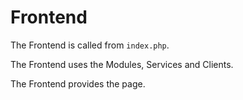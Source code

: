 # Frontend

The Frontend is called from `index.php`.

The Frontend uses the Modules, Services and Clients.

The Frontend provides the page.
